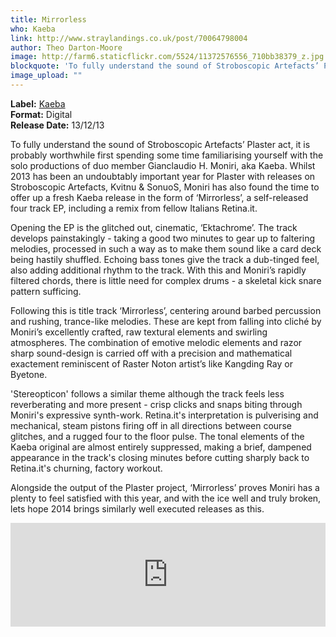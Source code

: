 ```yaml
---
title: Mirrorless
who: Kaeba
link: http://www.straylandings.co.uk/post/70064798004
author: Theo Darton-Moore
image: http://farm6.staticflickr.com/5524/11372576556_710bb38379_z.jpg
blockquote: 'To fully understand the sound of Stroboscopic Artefacts’ Plaster act, it is probably worthwhile first spending some time familiarising yourself with the solo productions of duo member Gianclaudio H. Moniri, aka Kaeba. Whilst 2013 has been an undoubtably important year for Plaster with releases on Stroboscopic Artefacts, Kvitnu & SonuoS, Moniri has also found the time to offer up a fresh Kaeba release in the form of ‘Mirrorless’, a self-released four track EP, including a remix from fellow Italians Retina.it.'
image_upload: ""
---
```

**Label:** [Kaeba](http://kaeba.bandcamp.com/)
<br>**Format:** Digital
<br>**Release Date:** 13/12/13

To fully understand the sound of Stroboscopic Artefacts’ Plaster act, it is probably worthwhile first spending some time familiarising yourself with the solo productions of duo member Gianclaudio H. Moniri, aka Kaeba. Whilst 2013 has been an undoubtably important year for Plaster with releases on Stroboscopic Artefacts, Kvitnu & SonuoS, Moniri has also found the time to offer up a fresh Kaeba release in the form of ‘Mirrorless’, a self-released four track EP, including a remix from fellow Italians Retina.it.

Opening the EP is the glitched out, cinematic, ‘Ektachrome’. The track develops painstakingly - taking a good two minutes to gear up to faltering melodies, processed in such a way as to make them sound like a card deck being hastily shuffled. Echoing bass tones give the track a dub-tinged feel, also adding additional rhythm to the track. With this and Moniri’s rapidly filtered chords, there is little need for complex drums - a skeletal kick snare pattern sufficing. 

Following this is title track ‘Mirrorless’, centering around barbed percussion and rushing, trance-like melodies. These are kept from falling into cliché by Moniri’s excellently crafted, raw textural elements and swirling atmospheres. The combination of emotive melodic elements and razor sharp sound-design is carried off with a precision and mathematical exactement reminiscent of Raster Noton artist’s like Kangding Ray or Byetone.

'Stereopticon' follows a similar theme although the track feels less reverberating and more present - crisp clicks and snaps biting through Moniri's expressive synth-work. Retina.it's interpretation is pulverising and mechanical, steam pistons firing off in all directions between course glitches, and a rugged four to the floor pulse. The tonal elements of the Kaeba original are almost entirely suppressed, making a brief, dampened appearance in the track's closing minutes before cutting sharply back to Retina.it's churning, factory workout.

Alongside the output of the Plaster project, ‘Mirrorless’ proves Moniri has a plenty to feel satisfied with this year, and with the ice well and truly broken, lets hope 2014 brings similarly well executed releases as this.

<iframe frameborder="no" height="166" scrolling="no" src="https://w.soundcloud.com/player/?url=https%3A//api.soundcloud.com/tracks/120856347&amp;color=ff6600&amp;auto_play=false&amp;show_artwork=true" width="100%"></iframe>